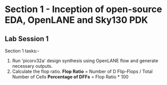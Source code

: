 # Section 1 - Inception of open-source EDA, OpenLANE and Sky130 PDK
## Lab Session 1
Section 1 tasks:-
1. Run 'picorv32a' design synthesis using OpenLANE flow and generate necessary outputs.
2. Calculate the flop ratio.
                **Flop Ratio** = Number of D Flip-Flops / Total Number of Cells
                 **Percentage of DFFs** = Flop Ratio * 100
